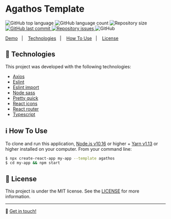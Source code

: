 <h1>Agathos Template</h1>

<p>
  <img alt="GitHub top language" src="https://img.shields.io/github/languages/top/melquisedecfelipe/agathos-template.svg">

  <img alt="GitHub language count" src="https://img.shields.io/github/languages/count/melquisedecfelipe/agathos-template.svg">

  <img alt="Repository size" src="https://img.shields.io/github/repo-size/melquisedecfelipe/agathos-template.svg">
  
  <a href="https://github.com/melquisedecfelipe/agathos-template/commits/master">
    <img alt="GitHub last commit" src="https://img.shields.io/github/last-commit/melquisedecfelipe/agathos-template.svg">
  </a>

  <a href="https://github.com/melquisedecfelipe/agathos-template/issues">
    <img alt="Repository issues" src="https://img.shields.io/github/issues/melquisedecfelipe/agathos-template.svg">
  </a>

  <img alt="GitHub" src="https://img.shields.io/github/license/melquisedecfelipe/agathos-template.svg">
</p>

<p>
  <a href="https://agathos-template.netlify.com/">Demo</a>&nbsp;&nbsp;&nbsp;|&nbsp;&nbsp;&nbsp;
  <a href="#rocket-technologies">Technologies</a>&nbsp;&nbsp;&nbsp;|&nbsp;&nbsp;&nbsp;
  <a href="#information_source-how-to-use">How To Use</a>&nbsp;&nbsp;&nbsp;|&nbsp;&nbsp;&nbsp;
  <a href="#memo-license">License</a>
</p>

## :rocket: Technologies

This project was developed with the following technologies:

- [Axios](https://github.com/axios/axios)
- [Eslint](https://eslint.org/)
- [Eslint import](https://github.com/Tibfib/eslint-plugin-import-helpers)
- [Node sass](https://github.com/sass/node-sass)
- [Pretty quick](https://github.com/azz/pretty-quick)
- [React icons](https://react-icons.netlify.com/)
- [React router](https://reacttraining.com/react-router/)
- [Typescript](https://www.typescriptlang.org/)

## :information_source: How To Use

To clone and run this application, [Node.js v10.16](https://nodejs.org/) or higher + [Yarn v1.13](https://yarnpkg.com/) or higher installed on your computer. From your command line:

```bash
$ npx create-react-app my-app --template agathos
$ cd my-app && npm start
```

## :memo: License

This project is under the MIT license. See the [LICENSE](https://github.com/melquisedecfelipe/agathos-template/blob/master/LICENSE) for more information.

---

:wave: [Get in touch!](https://www.linkedin.com/in/melquisedecfelipe/)
